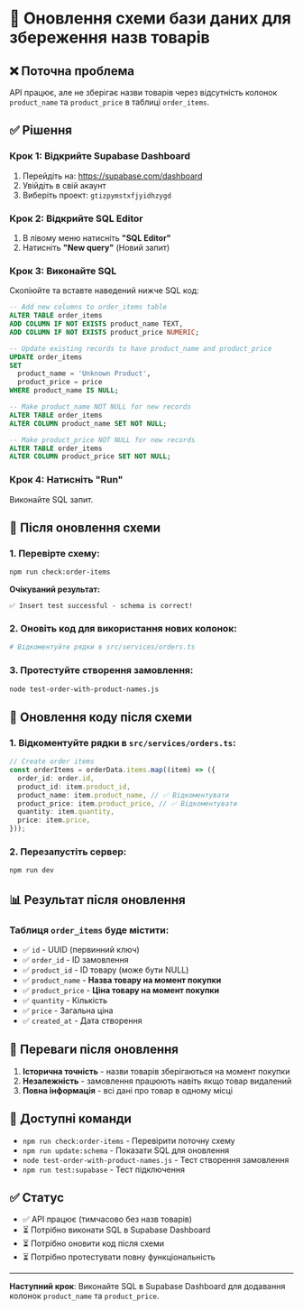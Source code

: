 # 🔧 Оновлення схеми бази даних для збереження назв товарів

## ❌ Поточна проблема

API працює, але не зберігає назви товарів через відсутність колонок `product_name` та `product_price` в таблиці `order_items`.

## ✅ Рішення

### Крок 1: Відкрийте Supabase Dashboard

1. Перейдіть на: https://supabase.com/dashboard
2. Увійдіть в свій акаунт
3. Виберіть проект: `gtizpymstxfjyidhzygd`

### Крок 2: Відкрийте SQL Editor

1. В лівому меню натисніть **"SQL Editor"**
2. Натисніть **"New query"** (Новий запит)

### Крок 3: Виконайте SQL

Скопіюйте та вставте наведений нижче SQL код:

```sql
-- Add new columns to order_items table
ALTER TABLE order_items
ADD COLUMN IF NOT EXISTS product_name TEXT,
ADD COLUMN IF NOT EXISTS product_price NUMERIC;

-- Update existing records to have product_name and product_price
UPDATE order_items
SET
  product_name = 'Unknown Product',
  product_price = price
WHERE product_name IS NULL;

-- Make product_name NOT NULL for new records
ALTER TABLE order_items
ALTER COLUMN product_name SET NOT NULL;

-- Make product_price NOT NULL for new records
ALTER TABLE order_items
ALTER COLUMN product_price SET NOT NULL;
```

### Крок 4: Натисніть "Run"

Виконайте SQL запит.

## 🧪 Після оновлення схеми

### 1. Перевірте схему:

```bash
npm run check:order-items
```

**Очікуваний результат:**

```
✅ Insert test successful - schema is correct!
```

### 2. Оновіть код для використання нових колонок:

```bash
# Відкоментуйте рядки в src/services/orders.ts
```

### 3. Протестуйте створення замовлення:

```bash
node test-order-with-product-names.js
```

## 🔄 Оновлення коду після схеми

### 1. Відкоментуйте рядки в `src/services/orders.ts`:

```typescript
// Create order items
const orderItems = orderData.items.map((item) => ({
  order_id: order.id,
  product_id: item.product_id,
  product_name: item.product_name, // ✅ Відкоментувати
  product_price: item.product_price, // ✅ Відкоментувати
  quantity: item.quantity,
  price: item.price,
}));
```

### 2. Перезапустіть сервер:

```bash
npm run dev
```

## 📊 Результат після оновлення

### Таблиця `order_items` буде містити:

- ✅ `id` - UUID (первинний ключ)
- ✅ `order_id` - ID замовлення
- ✅ `product_id` - ID товару (може бути NULL)
- ✅ `product_name` - **Назва товару на момент покупки**
- ✅ `product_price` - **Ціна товару на момент покупки**
- ✅ `quantity` - Кількість
- ✅ `price` - Загальна ціна
- ✅ `created_at` - Дата створення

## 🎯 Переваги після оновлення

1. **Історична точність** - назви товарів зберігаються на момент покупки
2. **Незалежність** - замовлення працюють навіть якщо товар видалений
3. **Повна інформація** - всі дані про товар в одному місці

## 🔧 Доступні команди

- `npm run check:order-items` - Перевірити поточну схему
- `npm run update:schema` - Показати SQL для оновлення
- `node test-order-with-product-names.js` - Тест створення замовлення
- `npm run test:supabase` - Тест підключення

## ✅ Статус

- ✅ API працює (тимчасово без назв товарів)
- ⏳ Потрібно виконати SQL в Supabase Dashboard
- ⏳ Потрібно оновити код після схеми
- ⏳ Потрібно протестувати повну функціональність

---

**Наступний крок**: Виконайте SQL в Supabase Dashboard для додавання колонок `product_name` та `product_price`.
